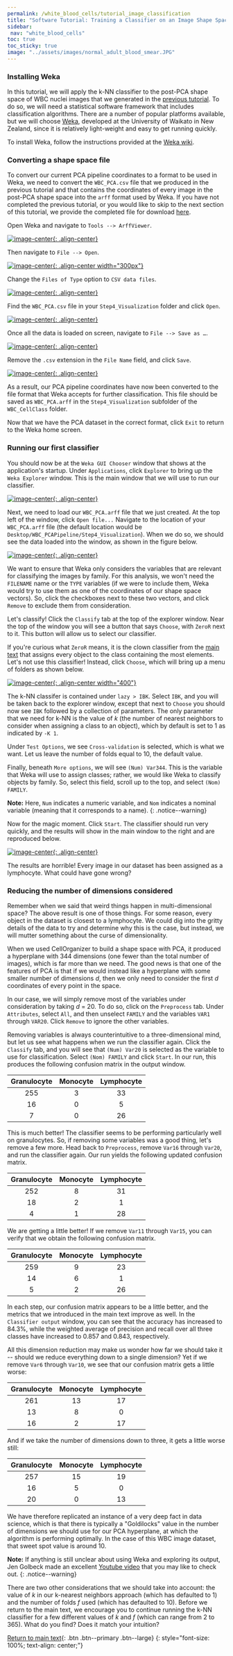 ```yaml
---
permalink: /white_blood_cells/tutorial_image_classification
title: "Software Tutorial: Training a Classifier on an Image Shape Space"
sidebar:
 nav: "white_blood_cells"
toc: true
toc_sticky: true
image: "../assets/images/normal_adult_blood_smear.JPG"
---
```


### Installing Weka

In this tutorial, we will apply the k-NN classifier to the post-PCA shape space of WBC nuclei images that we generated in the [previous tutorial](tutorial_shape_space). To do so, we will need a statistical software framework that includes classification algorithms. There are a number of popular platforms available, but we will choose <a href="https://www.cs.waikato.ac.nz/ml/weka/" target="_blank">Weka</a>, developed at the University of Waikato in New Zealand, since it is relatively light-weight and easy to get running quickly.

To install Weka, follow the instructions provided at the <a href="https://waikato.github.io/weka-wiki/downloading_weka/" target="_blank">Weka wiki</a>.

### Converting a shape space file

To convert our current PCA pipeline coordinates to a format to be used in Weka, we need to convert the `WBC_PCA.csv` file that we produced in the previous tutorial and that contains the coordinates of every image in the post-PCA shape space into the `arff` format used by Weka. If you have not completed the previous tutorial, or you would like to skip to the next section of this tutorial, we provide the completed file for download <a href="../downloads/WBC_PCA.arff">here</a>.

Open Weka and navigate to `Tools --> ArffViewer`.

[![image-center](../assets/images/600px/cellorg_step_2.png){: .align-center}](../assets/images/cellorg_step_2.png)


Then navigate to `File --> Open`.

[![image-center](../assets/images/600px/cellorg_step_3.png){: .align-center width="300px"}](../assets/images/cellorg_step_3.png)

Change the `Files of Type` option to `CSV data files`.

[![image-center](../assets/images/600px/cellorg_step_4.png){: .align-center}](../assets/images/cellorg_step_4.png)

Find the `WBC_PCA.csv` file in your `Step4_Visualization` folder and click `Open`.

[![image-center](../assets/images/600px/cellorg_step_5.png){: .align-center}](../assets/images/cellorg_step_5.png)

Once all the data is loaded on screen, navigate to `File --> Save as …`.

[![image-center](../assets/images/600px/cellorg_step_6.png){: .align-center}](../assets/images/cellorg_step_6.png)

Remove the `.csv` extension in the `File Name` field, and click `Save`.

[![image-center](../assets/images/600px/cellorg_step_7.png){: .align-center}](../assets/images/cellorg_step_7.png)

As a result, our PCA pipeline coordinates have now been converted to the file format that Weka accepts for further classification. This file should be saved as `WBC_PCA.arff` in the `Step4_Visualization` subfolder of the `WBC_CellClass` folder.

Now that we have the PCA dataset in the correct format, click `Exit` to return to the Weka home screen.

### Running our first classifier

You should now be at the `Weka GUI Chooser` window that shows at the application's startup. Under `Applications`, click `Explorer` to bring up the `Weka Explorer` window. This is the main window that we will use to run our classifier.

[![image-center](../assets/images/600px/weka_explorer.png){: .align-center}](../assets/images/weka_explorer.png)

Next, we need to load our `WBC_PCA.arff` file that we just created. At the top left of the window, click `Open file...` Navigate to the location of your `WBC_PCA.arff` file (the default location would be `Desktop/WBC_PCAPipeline/Step4_Visualization`). When we do so, we should see the data loaded into the window, as shown in the figure below.

[![image-center](../assets/images/600px/weka_explorer_data.png){: .align-center}](../assets/images/weka_explorer_data.png)

We want to ensure that Weka only considers the variables that are relevant for classifying the images by family. For this analysis, we won't need the `FILENAME` name or the `TYPE` variables (if we were to include them, Weka would try to use them as one of the coordinates of our shape space vectors). So, click the checkboxes next to these two vectors, and click `Remove` to exclude them from consideration.

Let's classify! Click the `Classify` tab at the top of the explorer window. Near the top of the window you will see a button that says `Choose`, with `ZeroR` next to it. This button will allow us to select our classifier.

If you're curious what `ZeroR` means, it is the clown classifier from the [main text](training) that assigns every object to the class containing the most elements. Let's not use this classifier! Instead, click `Choose`, which will bring up a menu of folders as shown below.

[![image-center](../assets/images/600px/classifier_list.png){: .align-center width="400"}](../assets/images/classifier_list.png)

The k-NN classifer is contained under `lazy > IBK`. Select `IBK`, and you will be taken back to the explorer window, except that next to `Choose` you should now see `IBK` followed by a collection of parameters. The only parameter that we need for k-NN is the value of *k* (the number of nearest neighbors to consider when assigning a class to an object), which by default is set to 1 as indicated by `-K 1`.

Under `Test Options`, we see `Cross-validation` is selected, which is what we want. Let us leave the number of folds equal to 10, the default value.

Finally, beneath `More options`, we will see `(Num) Var344`. This is the variable that Weka will use to assign classes; rather, we would like Weka to classify objects by family. So, select this field, scroll up to the top, and select `(Nom) FAMILY`.

**Note:** Here, `Num` indicates a numeric variable, and `Nom` indicates a nominal variable (meaning that it corresponds to a name).
{: .notice--warning}

Now for the magic moment. Click `Start`. The classifier should run very quickly, and the results will show in the main window to the right and are reproduced below.

[![image-center](../assets/images/600px/classifier_output_all_pca_variables.png){: .align-center}](../assets/images/classifier_output_all_pca_variables.png)

The results are horrible! Every image in our dataset has been assigned as a lymphocyte. What could have gone wrong?

### Reducing the number of dimensions considered

Remember when we said that weird things happen in multi-dimensional space? The above result is one of those things. For some reason, every object in the dataset is closest to a lymphocyte. We could dig into the gritty details of the data to try and determine why this is the case, but instead, we will mutter something about the curse of dimensionality.

When we used CellOrganizer to build a shape space with PCA, it produced a hyperplane with 344 dimensions (one fewer than the total number of images), which is far more than we need. The good news is that one of the features of PCA is that if we would instead like a hyperplane with some smaller number of dimensions *d*, then we only need to consider the first *d* coordinates of every point in the space.

In our case, we will simply remove most of the variables under consideration by taking *d* = 20. To do so, click on the `Preprocess` tab. Under `Attributes`, select `All`, and then unselect `FAMILY` and the variables `VAR1` through `VAR20`. Click `Remove` to ignore the other variables.

Removing variables is always counterintuitive to a three-dimensional mind, but let us see what happens when we run the classifier again. Click the `Classify` tab, and you will see that `(Num) Var20` is selected as the variable to use for classification. Select `(Nom) FAMILY` and click `Start`. In our run, this produces the following confusion matrix in the output window.

| Granulocyte | Monocyte | Lymphocyte |
| :---: |  :----: | :---: |
| 255 | 3 | 33 |
| 16 | 0 | 5 |
| 7 | 0 | 26 |

This is much better! The classifier seems to be performing particularly well on granulocytes. So, if removing some variables was a good thing, let's remove a few more. Head back to `Preprocess`, remove `Var16` through `Var20`, and run the classifier again. Our run yields the following updated confusion matrix.

| Granulocyte | Monocyte | Lymphocyte |
| :---: |  :----: | :---: |
| 252 | 8 | 31 |
| 18 | 2 | 1 |
| 4 | 1 | 28 |

We are getting a little better! If we remove `Var11` through `Var15`, you can verify that we obtain the following confusion matrix.

| Granulocyte | Monocyte | Lymphocyte |
| :---: |  :----: | :---: |
| 259 | 9 | 23 |
| 14 | 6 | 1 |
| 5 | 2 | 26 |

In each step, our confusion matrix appears to be a little better, and the metrics that we introduced in the main text improve as well. In the `Classifier output` window, you can see that the accuracy has increased to 84.3%, while the weighted average of precision and recall over all three classes have increased to 0.857 and 0.843, respectively.

All this dimension reduction may make us wonder how far we should take it -- should we reduce everything down to a single dimension? Yet if we remove `Var6` through `Var10`, we see that our confusion matrix gets a little worse:

| Granulocyte | Monocyte | Lymphocyte |
| :---: |  :----: | :---: |
| 261 | 13 | 17 |
| 13 | 8 | 0 |
| 16 | 2 | 17 |

And if we take the number of dimensions down to three, it gets a little worse still:

| Granulocyte | Monocyte | Lymphocyte |
| :---: |  :----: | :---: |
| 257 | 15 | 19 |
| 16 | 5 | 0 |
| 20 | 0 | 13 |

We have therefore replicated an instance of a very deep fact in data science, which is that there is typically a "Goldilocks" value in the number of dimensions we should use for our PCA hyperplane, at which the algorithm is performing optimally. In the case of this WBC image dataset, that sweet spot value is around 10.

**Note:** If anything is still unclear about using Weka and exploring its output, Jen Golbeck made an excellent <a href="https://www.youtube.com/watch?v=gfhGfnkypCY" target="_blank">Youtube video</a> that you may like to check out.
{: .notice--warning}

There are two other considerations that we should take into account: the value of *k* in our k-nearest neighbors approach (which has defaulted to 1) and the number of folds *f* used (which has defaulted to 10). Before we return to the main text, we encourage you to continue running the k-NN classifier for a few different values of *k* and *f* (which can range from 2 to 365). What do you find? Does it match your intuition?

[Return to main text](training#results-of-applying-a-classifier-to-the-wbc-shape-space){: .btn .btn--primary .btn--large}
{: style="font-size: 100%; text-align: center;"}
